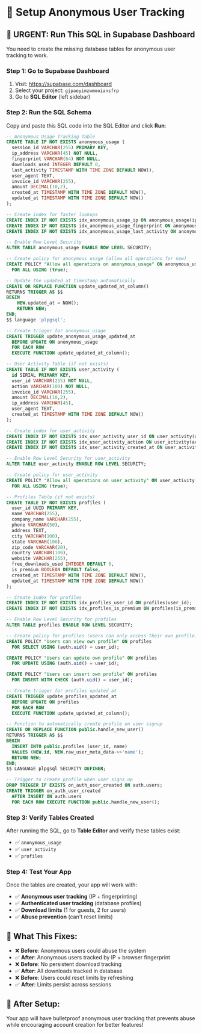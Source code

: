 # 🔧 Setup Anonymous User Tracking

## 🚨 **URGENT: Run This SQL in Supabase Dashboard**

You need to create the missing database tables for anonymous user tracking to work.

### **Step 1: Go to Supabase Dashboard**
1. Visit: https://supabase.com/dashboard
2. Select your project: `gjpaeyimzwmooiansfrp`
3. Go to **SQL Editor** (left sidebar)

### **Step 2: Run the SQL Schema**
Copy and paste this SQL code into the SQL Editor and click **Run**:

```sql
-- Anonymous Usage Tracking Table
CREATE TABLE IF NOT EXISTS anonymous_usage (
  session_id VARCHAR(255) PRIMARY KEY,
  ip_address VARCHAR(45) NOT NULL,
  fingerprint VARCHAR(64) NOT NULL,
  downloads_used INTEGER DEFAULT 0,
  last_activity TIMESTAMP WITH TIME ZONE DEFAULT NOW(),
  user_agent TEXT,
  invoice_id VARCHAR(255),
  amount DECIMAL(10,2),
  created_at TIMESTAMP WITH TIME ZONE DEFAULT NOW(),
  updated_at TIMESTAMP WITH TIME ZONE DEFAULT NOW()
);

-- Create index for faster lookups
CREATE INDEX IF NOT EXISTS idx_anonymous_usage_ip ON anonymous_usage(ip_address);
CREATE INDEX IF NOT EXISTS idx_anonymous_usage_fingerprint ON anonymous_usage(fingerprint);
CREATE INDEX IF NOT EXISTS idx_anonymous_usage_last_activity ON anonymous_usage(last_activity);

-- Enable Row Level Security
ALTER TABLE anonymous_usage ENABLE ROW LEVEL SECURITY;

-- Create policy for anonymous usage (allow all operations for now)
CREATE POLICY "Allow all operations on anonymous_usage" ON anonymous_usage
  FOR ALL USING (true);

-- Update the updated_at timestamp automatically
CREATE OR REPLACE FUNCTION update_updated_at_column()
RETURNS TRIGGER AS $$
BEGIN
    NEW.updated_at = NOW();
    RETURN NEW;
END;
$$ language 'plpgsql';

-- Create trigger for anonymous_usage
CREATE TRIGGER update_anonymous_usage_updated_at 
  BEFORE UPDATE ON anonymous_usage 
  FOR EACH ROW 
  EXECUTE FUNCTION update_updated_at_column();

-- User Activity Table (if not exists)
CREATE TABLE IF NOT EXISTS user_activity (
  id SERIAL PRIMARY KEY,
  user_id VARCHAR(255) NOT NULL,
  action VARCHAR(100) NOT NULL,
  invoice_id VARCHAR(255),
  amount DECIMAL(10,2),
  ip_address VARCHAR(45),
  user_agent TEXT,
  created_at TIMESTAMP WITH TIME ZONE DEFAULT NOW()
);

-- Create index for user_activity
CREATE INDEX IF NOT EXISTS idx_user_activity_user_id ON user_activity(user_id);
CREATE INDEX IF NOT EXISTS idx_user_activity_action ON user_activity(action);
CREATE INDEX IF NOT EXISTS idx_user_activity_created_at ON user_activity(created_at);

-- Enable Row Level Security for user_activity
ALTER TABLE user_activity ENABLE ROW LEVEL SECURITY;

-- Create policy for user_activity
CREATE POLICY "Allow all operations on user_activity" ON user_activity
  FOR ALL USING (true);

-- Profiles Table (if not exists)
CREATE TABLE IF NOT EXISTS profiles (
  user_id UUID PRIMARY KEY,
  name VARCHAR(255),
  company_name VARCHAR(255),
  phone VARCHAR(50),
  address TEXT,
  city VARCHAR(100),
  state VARCHAR(100),
  zip_code VARCHAR(20),
  country VARCHAR(100),
  website VARCHAR(255),
  free_downloads_used INTEGER DEFAULT 0,
  is_premium BOOLEAN DEFAULT false,
  created_at TIMESTAMP WITH TIME ZONE DEFAULT NOW(),
  updated_at TIMESTAMP WITH TIME ZONE DEFAULT NOW()
);

-- Create index for profiles
CREATE INDEX IF NOT EXISTS idx_profiles_user_id ON profiles(user_id);
CREATE INDEX IF NOT EXISTS idx_profiles_is_premium ON profiles(is_premium);

-- Enable Row Level Security for profiles
ALTER TABLE profiles ENABLE ROW LEVEL SECURITY;

-- Create policy for profiles (users can only access their own profile)
CREATE POLICY "Users can view own profile" ON profiles
  FOR SELECT USING (auth.uid() = user_id);

CREATE POLICY "Users can update own profile" ON profiles
  FOR UPDATE USING (auth.uid() = user_id);

CREATE POLICY "Users can insert own profile" ON profiles
  FOR INSERT WITH CHECK (auth.uid() = user_id);

-- Create trigger for profiles updated_at
CREATE TRIGGER update_profiles_updated_at 
  BEFORE UPDATE ON profiles 
  FOR EACH ROW 
  EXECUTE FUNCTION update_updated_at_column();

-- Function to automatically create profile on user signup
CREATE OR REPLACE FUNCTION public.handle_new_user()
RETURNS TRIGGER AS $$
BEGIN
  INSERT INTO public.profiles (user_id, name)
  VALUES (NEW.id, NEW.raw_user_meta_data->>'name');
  RETURN NEW;
END;
$$ LANGUAGE plpgsql SECURITY DEFINER;

-- Trigger to create profile when user signs up
DROP TRIGGER IF EXISTS on_auth_user_created ON auth.users;
CREATE TRIGGER on_auth_user_created
  AFTER INSERT ON auth.users
  FOR EACH ROW EXECUTE FUNCTION public.handle_new_user();
```

### **Step 3: Verify Tables Created**
After running the SQL, go to **Table Editor** and verify these tables exist:
- ✅ `anonymous_usage`
- ✅ `user_activity` 
- ✅ `profiles`

### **Step 4: Test Your App**
Once the tables are created, your app will work with:
- ✅ **Anonymous user tracking** (IP + fingerprinting)
- ✅ **Authenticated user tracking** (database profiles)
- ✅ **Download limits** (1 for guests, 2 for users)
- ✅ **Abuse prevention** (can't reset limits)

## 🎯 **What This Fixes:**
- ❌ **Before**: Anonymous users could abuse the system
- ✅ **After**: Anonymous users tracked by IP + browser fingerprint
- ❌ **Before**: No persistent download tracking
- ✅ **After**: All downloads tracked in database
- ❌ **Before**: Users could reset limits by refreshing
- ✅ **After**: Limits persist across sessions

## 🚀 **After Setup:**
Your app will have bulletproof anonymous user tracking that prevents abuse while encouraging account creation for better features!

